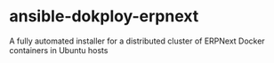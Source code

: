 # ansible-dokploy-erpnext
A fully automated installer for a distributed cluster of ERPNext Docker containers in Ubuntu hosts
